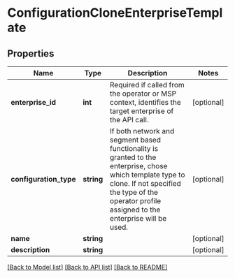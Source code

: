 # ConfigurationCloneEnterpriseTemplate

## Properties
Name | Type | Description | Notes
------------ | ------------- | ------------- | -------------
**enterprise_id** | **int** | Required if called from the operator or MSP context, identifies the target enterprise of the API call. | [optional] 
**configuration_type** | **string** | If both network and segment based functionality is granted to the enterprise, chose which template type to clone. If not specified the type of the operator profile assigned to the enterprise will be used. | [optional] 
**name** | **string** |  | [optional] 
**description** | **string** |  | [optional] 

[[Back to Model list]](../README.md#documentation-for-models) [[Back to API list]](../README.md#documentation-for-api-endpoints) [[Back to README]](../README.md)


